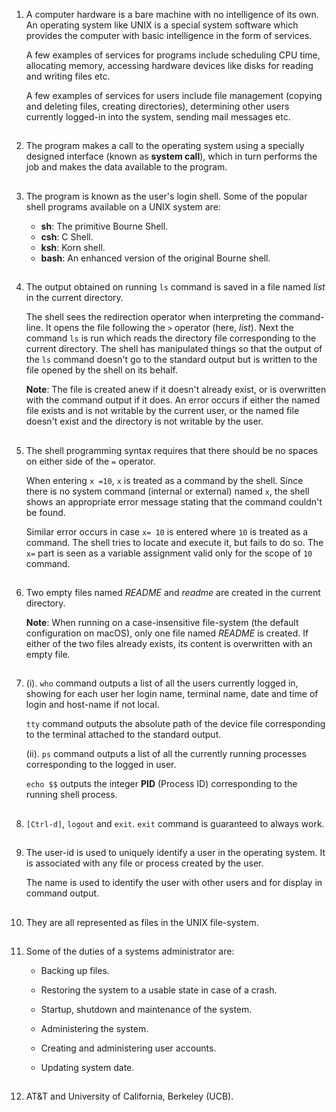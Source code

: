01. A computer hardware is a bare machine with no intelligence of its own. An operating system like UNIX is a special system software which provides the computer with basic intelligence in the form of services.

    A few examples of services for programs include scheduling CPU time, allocating memory, accessing hardware devices like disks for reading and writing files etc.

    A few examples of services for users include file management (copying and deleting files, creating directories), determining other users currently logged-in into the system, sending mail messages etc.

##

02. The program makes a call to the operating system using a specially designed interface (known as **system call**), which in turn performs the job and makes the data available to the program.

##

03. The program is known as the user's login shell. Some of the popular shell programs available on a UNIX system are:

    - **sh**: The primitive Bourne Shell.
    - **csh**: C Shell.
    - **ksh**: Korn shell.
    - **bash**: An enhanced version of the original Bourne shell.

##

04. The output obtained on running `ls` command is saved in a file named _list_ in the current directory.

    The shell sees the redirection operator when interpreting the command-line. It opens the file following the `>` operator (here, _list_). Next the command `ls` is run which reads the directory file corresponding to the current directory. The shell has manipulated things so that the output of the `ls` command doesn't go to the standard output but is written to the file opened by the shell on its behalf.

    **Note**: The file is created anew if it doesn't already exist, or is overwritten with the command output if it does. An error occurs if either the named file exists and is not writable by the current user, or the named file doesn't exist and the directory is not writable by the user.

##

05. The shell programming syntax requires that there should be no spaces on either side of the `=` operator.

    When entering `x =10`, `x` is treated as a command by the shell. Since there is no system command (internal or external) named `x`, the shell shows an appropriate error message stating that the command couldn't be found.

    Similar error occurs in case `x= 10` is entered where `10` is treated as a command. The shell tries to locate and execute it, but fails to do so. The `x=` part is seen as a variable assignment valid only for the scope of `10` command.

##

06. Two empty files named _README_ and _readme_ are created in the current directory.

    **Note**: When running on a case-insensitive file-system (the default configuration on macOS), only one file named _README_ is created. If either of the two files already exists, its content is overwritten with an empty file.

##

07. (i). `who` command outputs a list of all the users currently logged in, showing for each user her login name, terminal name, date and time of login and host-name if not local.

    `tty` command outputs the absolute path of the device file corresponding to the terminal attached to the standard output.

    (ii). `ps` command outputs a list of all the currently running processes corresponding to the logged in user.

    `echo $$` outputs the integer **PID** (Process ID) corresponding to the running shell process.

##

08. `[Ctrl-d]`, `logout` and `exit`. `exit` command is guaranteed to always work.

##

09. The user-id is used to uniquely identify a user in the operating system. It is associated with any file or process created by the user.

    The name is used to identify the user with other users and for display in command output.

##

10. They are all represented as files in the UNIX file-system.

##

11. Some of the duties of a systems administrator are:

    - Backing up files.

    - Restoring the system to a usable state in case of a crash.

    - Startup, shutdown and maintenance of the system.

    - Administering the system.

    - Creating and administering user accounts.

    - Updating system date.

##

12. AT&T and University of California, Berkeley (UCB).

##
